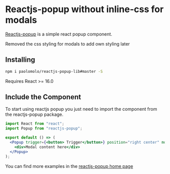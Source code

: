# Reactjs-popup without inline-css for modals

[Reactjs-popup](https://github.com/yjose/reactjs-popup) is a simple react popup component.

Removed the css styling for modals to add own styling later

## Installing

```bash
npm i paolomolo/reactjs-popup-lib#master -S
```

Requires React >= 16.0  

## Include the Component

To start using reactjs popup you just need to import the component from the reactjs-popup package.

```jsx
import React from "react";
import Popup from "reactjs-popup";

export default () => (
  <Popup trigger={<button> Trigger</button>} position="right center" modal>
    <div>Modal content here</div>
  </Popup>
);
```

You can find more examples in the [reactjs-popup home page](https://react-popup.netlify.com)
